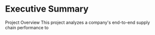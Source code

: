 # Executive Summary
Project Overview
This project analyzes a company's end-to-end supply chain performance to 
